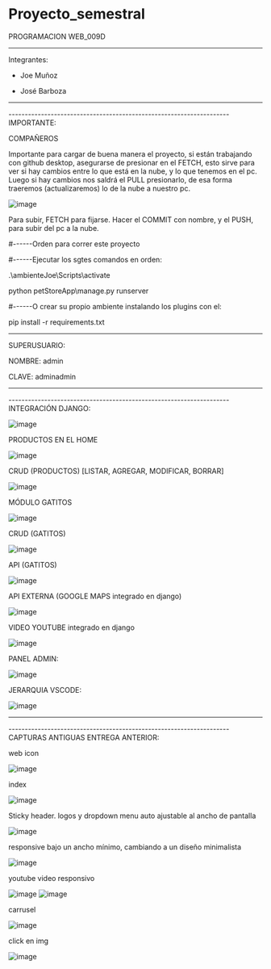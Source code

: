 # Proyecto_semestral

PROGRAMACION WEB_009D

--------------------------------------------------------------------
Integrantes: 

- Joe Muñoz

- José Barboza
--------------------------------------------------------------------

-------------------------------------------------------------------- IMPORTANTE:

COMPAÑEROS

Importante para cargar de buena manera el proyecto, 
si están trabajando con github desktop, 
asegurarse de presionar en el FETCH,
esto sirve para ver si hay cambios entre lo que está en la nube, y lo que tenemos en el pc.
Luego si hay cambios nos saldrá el PULL
presionarlo, de esa forma traeremos (actualizaremos) lo de la nube a nuestro pc.

![image](https://user-images.githubusercontent.com/101838235/175815444-b81860cb-6f35-41b1-9ea2-a1f025ef14dc.png)

Para subir, FETCH para fijarse. 
Hacer el COMMIT con nombre,
y el PUSH, para subir del pc a la nube.


#------Orden para correr este proyecto

#------Ejecutar los sgtes comandos en orden:

.\ambienteJoe\Scripts\activate 

python petStoreApp\manage.py runserver


#------O crear su propio ambiente instalando los plugins con el:

pip install -r requirements.txt

--------------------------------------------------------------------

SUPERUSUARIO: 

NOMBRE: admin

CLAVE: adminadmin

--------------------------------------------------------------------

-------------------------------------------------------------------- INTEGRACIÓN DJANGO:

![image](https://user-images.githubusercontent.com/101838235/178616482-3b1f0c07-fda3-4ff1-9538-60a413188671.png)


PRODUCTOS EN EL HOME

![image](https://user-images.githubusercontent.com/101838235/175181738-4d7a25cb-5745-4742-b099-5eea67fb9451.png)

CRUD (PRODUCTOS) [LISTAR, AGREGAR, MODIFICAR, BORRAR]

![image](https://user-images.githubusercontent.com/101838235/175181682-505e6ff6-cd98-4d44-8740-2804018c22fc.png)

MÓDULO GATITOS

![image](https://user-images.githubusercontent.com/101838235/178616720-d6cdbe1c-988a-40b4-b128-349cc5dc0603.png)

CRUD (GATITOS)

![image](https://user-images.githubusercontent.com/101838235/178616627-85c28bb2-864c-46cc-87c9-73332bc923e8.png)

API (GATITOS)

![image](https://user-images.githubusercontent.com/101838235/178616579-d1ae8035-7d71-4e96-b51e-c0359039d94a.png)

API EXTERNA (GOOGLE MAPS integrado en django)

![image](https://user-images.githubusercontent.com/101838235/178616766-a8f1ec46-d99c-49c3-aa0e-ffe607818099.png)

VIDEO YOUTUBE integrado en django

![image](https://user-images.githubusercontent.com/101838235/178616860-7208f3a1-3a3a-4945-a5ba-91df0e308c23.png)

PANEL ADMIN:

![image](https://user-images.githubusercontent.com/101838235/178616939-05e78574-ccf7-4393-aaec-17afcd2915ba.png)

JERARQUIA VSCODE:

![image](https://user-images.githubusercontent.com/101838235/178616423-de914b82-b067-4efd-908f-2a4da44b9a8a.png)


--------------------------------------------------------------------

-------------------------------------------------------------------- CAPTURAS ANTIGUAS ENTREGA ANTERIOR:

web icon

![image](https://user-images.githubusercontent.com/101838235/163073672-ef92f21a-14b3-4932-aa5f-b8060a407d9f.png)


index

![image](https://user-images.githubusercontent.com/101838235/163073506-9c77ee64-f770-4cb1-83fd-8066cd0800d6.png)


Sticky header. logos y dropdown menu auto ajustable al ancho de pantalla

![image](https://user-images.githubusercontent.com/101838235/163073168-e2367a05-34bd-4b8a-92e5-453b46c043d3.png)


responsive bajo un ancho mínimo, cambiando a un diseño minimalista

![image](https://user-images.githubusercontent.com/101838235/163073425-dd6a82b9-18a4-415c-b60e-3ec1baf15726.png)


youtube video responsivo

![image](https://user-images.githubusercontent.com/101838235/163073571-e55e96ee-c2ba-4e37-b1c7-75804db5aaae.png)
![image](https://user-images.githubusercontent.com/101838235/163073602-d2616372-801c-490c-8ee2-0a7031bdf7f7.png)


carrusel

![image](https://user-images.githubusercontent.com/101838235/163073760-e71e8142-aa37-4a24-92b1-2652d2d9d67f.png)


click en img

![image](https://user-images.githubusercontent.com/101838235/163073785-9cc7e1cf-77da-4b79-b5f9-332a35dd8e7a.png)
